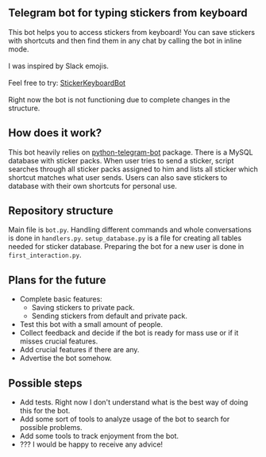 ## Telegram bot for typing stickers from keyboard
This bot helps you to access stickers from keyboard! You can save stickers with shortcuts and then find them in any chat by calling the bot in inline mode. <br> <br>
I was inspired by Slack emojis. <br> <br>
Feel free to try: [StickerKeyboardBot](https://t.me/StickerKeyboardBot) <br> <br>
Right now the bot is not functioning due to complete changes in the structure. 

## How does it work?

This bot heavily relies on [python-telegram-bot](https://github.com/python-telegram-bot/python-telegram-bot) package. There is a MySQL database with sticker packs. When user tries to send a sticker, script searches through all sticker packs assigned to him and lists all sticker which shortcut matches what user sends. Users can also save stickers to database with their own shortcuts for personal use.  

## Repository structure

Main file is `bot.py`. Handling different commands and whole conversations is done in `handlers.py`. `setup_database.py` is a file for creating all tables needed for sticker database. Preparing the bot for a new user is done in `first_interaction.py`.

## Plans for the future

- Complete basic features:
  - Saving stickers to private pack.
  - Sending stickers from default and private pack.
- Test this bot with a small amount of people. 
- Collect feedback and decide if the bot is ready for mass use or if it misses crucial features.
- Add crucial features if there are any.
- Advertise the bot somehow.

## Possible steps

- Add tests. Right now I don't understand what is the best way of doing this for the bot.
- Add some sort of tools to analyze usage of the bot to search for possible problems.
- Add some tools to track enjoyment from the bot. 
- ??? I would be happy to receive any advice!
